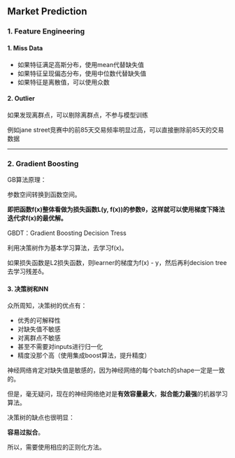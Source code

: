 ## Market Prediction

### 1. Feature Engineering

#### 1. Miss Data

* 如果特征满足高斯分布，使用mean代替缺失值
* 如果特征呈现偏态分布，使用中位数代替缺失值
* 如果特征是离散值，可以使用众数

#### 2. Outlier

如果发现离群点，可以剔除离群点，不参与模型训练

例如jane street竞赛中的前85天交易频率明显过高，可以直接删除前85天的交易数据

---

### 2. Gradient Boosting

GB算法原理：

参数空间转换到函数空间。

**即把函数f(x)整体看做为损失函数L(y, f(x))的参数θ，这样就可以使用梯度下降法迭代求f(x)的最优解。**

GBDT：Gradient Boosting Decision Tress

利用决策树作为基本学习算法，去学习f(x)。

如果损失函数是L2损失函数，则learner的梯度为f(x) - y，然后再利decision tree去学习残差δ。

#### 3. 决策树和NN

众所周知，决策树的优点有：

* 优秀的可解释性
* 对缺失值不敏感
* 对离群点不敏感
* 甚至不需要对inputs进行归一化
* 精度没那个高（使用集成boost算法，提升精度）

神经网络肯定对缺失值是敏感的，因为神经网络的每个batch的shape一定是一致的。

但是，毫无疑问，现在的神经网络绝对是**有效容量最大**，**拟合能力最强**的机器学习算法。

决策树的缺点也很明显：

**容易过拟合**。

所以，需要使用相应的正则化方法。

